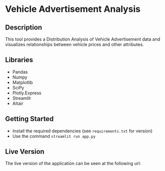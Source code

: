 # Vehicle Advertisement Analysis

## Description
This tool provides a Distribution Analysis of Vehicle Advertisement data and visualizes relationships between vehicle prices and other attributes.

## Libraries
- Pandas
- Numpy
- Matplotlib
- SciPy
- Plotly.Express
- Streamlit
- Altair

## Getting Started
- Install the required dependencies (see `requirements.txt` for version)
- Use the command `streamlit run app.py`

## Live Version
The live version of the application can be seen at the following url: 